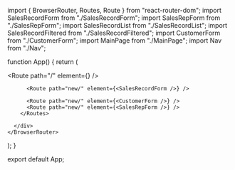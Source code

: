 import { BrowserRouter, Routes, Route } from "react-router-dom";
import SalesRecordForm from "./SalesRecordForm";
import SalesRepForm from "./SalesRepForm";
import SalesRecordList from "./SalesRecordList";
import SalesRecordFiltered from "./SalesRecordFiltered";
import CustomerForm from "./CustomerForm";
import MainPage from "./MainPage";
import Nav from "./Nav";

function App() {
  return (
    <BrowserRouter>
      <Nav />
      <div className="container">
        <Routes>
          <Route path="/" element={<MainPage />} />
        
          <Route path="new/" element={<SalesRecordForm />} />
          
          <Route path="new/" element={<CustomerForm />} />
          <Route path="new/" element={<SalesRepForm />} />
        </Routes>
        
      </div>
    </BrowserRouter>
  );
}

export default App;
